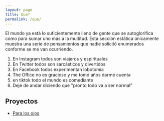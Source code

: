 ```yaml
---
layout: page
title: Que?
permalink: /que/
---
```

El mundo ya está lo suficientemente lleno de gente que se autoglorifica como para sumar uno más a la multitud. Esta sección estática únicamente muestra una serie de pensamientos que nadie solicitó enumerados conforme se me van ocurriendo.
1. En Instagram todos son viajeros y espirituales
2. En Twitter todos son sarcásticos y divertidos
3. En Facebook todos experimentan lobotomía
4. The Office no es gracioso y me tomó años darme cuenta
5. en tiktok todo el mundo es comediante
6. Deje de andar diciendo que "pronto todo va a ser normal"


## Proyectos

- [Para los ojos](http://www.bumpaddle.com)

